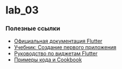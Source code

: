 # lab_03





### **Полезные ссылки**
- [Официальная документация Flutter](https://docs.flutter.dev/)
- [Учебник: Создание первого приложения](https://docs.flutter.dev/get-started/codelab)
- [Руководство по виджетам Flutter](https://docs.flutter.dev/ui/widgets)
- [Примеры кода и Cookbook](https://docs.flutter.dev/cookbook)